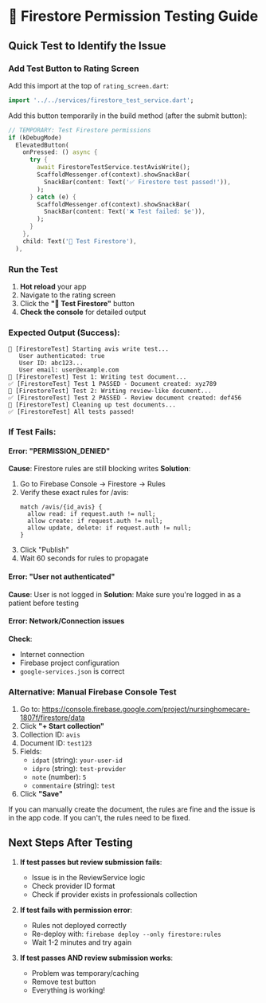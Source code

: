# 🧪 Firestore Permission Testing Guide

## Quick Test to Identify the Issue

### Add Test Button to Rating Screen

Add this import at the top of `rating_screen.dart`:
```dart
import '../../services/firestore_test_service.dart';
```

Add this button temporarily in the build method (after the submit button):
```dart
// TEMPORARY: Test Firestore permissions
if (kDebugMode)
  ElevatedButton(
    onPressed: () async {
      try {
        await FirestoreTestService.testAvisWrite();
        ScaffoldMessenger.of(context).showSnackBar(
          SnackBar(content: Text('✅ Firestore test passed!')),
        );
      } catch (e) {
        ScaffoldMessenger.of(context).showSnackBar(
          SnackBar(content: Text('❌ Test failed: $e')),
        );
      }
    },
    child: Text('🧪 Test Firestore'),
  ),
```

### Run the Test

1. **Hot reload** your app
2. Navigate to the rating screen
3. Click the **"🧪 Test Firestore"** button
4. **Check the console** for detailed output

### Expected Output (Success):

```
🧪 [FirestoreTest] Starting avis write test...
   User authenticated: true
   User ID: abc123...
   User email: user@example.com
📝 [FirestoreTest] Test 1: Writing test document...
✅ [FirestoreTest] Test 1 PASSED - Document created: xyz789
📝 [FirestoreTest] Test 2: Writing review-like document...
✅ [FirestoreTest] Test 2 PASSED - Review document created: def456
🧹 [FirestoreTest] Cleaning up test documents...
✅ [FirestoreTest] All tests passed!
```

### If Test Fails:

#### Error: "PERMISSION_DENIED"
**Cause**: Firestore rules are still blocking writes
**Solution**: 
1. Go to Firebase Console → Firestore → Rules
2. Verify these exact rules for /avis:
   ```
   match /avis/{id_avis} {
     allow read: if request.auth != null;
     allow create: if request.auth != null;
     allow update, delete: if request.auth != null;
   }
   ```
3. Click "Publish"
4. Wait 60 seconds for rules to propagate

#### Error: "User not authenticated"
**Cause**: User is not logged in
**Solution**: Make sure you're logged in as a patient before testing

#### Error: Network/Connection issues
**Check**: 
- Internet connection
- Firebase project configuration
- `google-services.json` is correct

### Alternative: Manual Firebase Console Test

1. Go to: https://console.firebase.google.com/project/nursinghomecare-1807f/firestore/data
2. Click **"+ Start collection"**
3. Collection ID: `avis`
4. Document ID: `test123`
5. Fields:
   - `idpat` (string): `your-user-id`
   - `idpro` (string): `test-provider`
   - `note` (number): `5`
   - `commentaire` (string): `test`
6. Click **"Save"**

If you can manually create the document, the rules are fine and the issue is in the app code.
If you can't, the rules need to be fixed.

## Next Steps After Testing

1. **If test passes but review submission fails**:
   - Issue is in the ReviewService logic
   - Check provider ID format
   - Check if provider exists in professionals collection

2. **If test fails with permission error**:
   - Rules not deployed correctly
   - Re-deploy with: `firebase deploy --only firestore:rules`
   - Wait 1-2 minutes and try again

3. **If test passes AND review submission works**:
   - Problem was temporary/caching
   - Remove test button
   - Everything is working!
